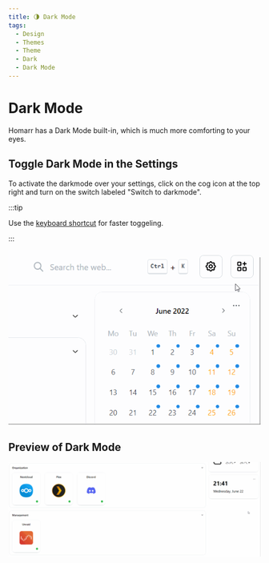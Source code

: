 ```yaml
---
title: 🌗 Dark Mode
tags:
  - Design
  - Themes
  - Theme
  - Dark
  - Dark Mode
---
```


# Dark Mode

Homarr has a Dark Mode built-in, which is much more comforting to your eyes.

## Toggle Dark Mode in the Settings

To activate the darkmode over your settings, click on the cog icon at the top right and turn on the switch labeled "Switch to darkmode".

:::tip

Use the [keyboard shortcut](./../advanced-configuration/keyboard-shortcuts.md) for faster toggeling.

:::

![screen recoding of toggeling dark mode in settings](./img/customizations-dark-mode-toggle-settings.gif)

## Preview of Dark Mode

![screen recording of dark mode](./img/customizations-dark-mode-toggle.gif)